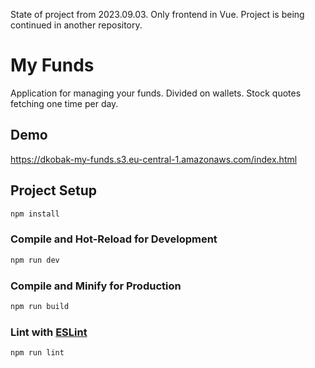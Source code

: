 State of project from 2023.09.03.
Only frontend in Vue.
Project is being continued in another repository.

# My Funds

Application for managing your funds. Divided on wallets. Stock quotes fetching one time per day.

## Demo

https://dkobak-my-funds.s3.eu-central-1.amazonaws.com/index.html

## Project Setup

```sh
npm install
```

### Compile and Hot-Reload for Development

```sh
npm run dev
```

### Compile and Minify for Production

```sh
npm run build
```

### Lint with [ESLint](https://eslint.org/)

```sh
npm run lint
```
